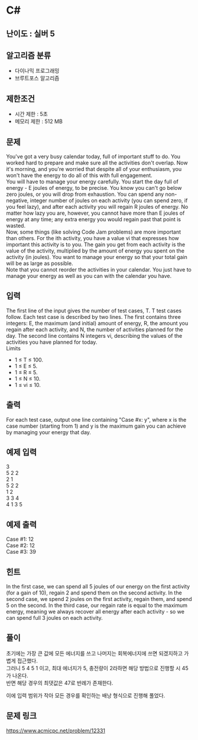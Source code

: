 # C#

## 난이도 : 실버 5

## 알고리즘 분류
  - 다이나믹 프로그래밍
  - 브루트포스 알고리즘

## 제한조건
  - 시간 제한 : 5초
  - 메모리 제한 : 512 MB

## 문제
You've got a very busy calendar today, full of important stuff to do. You worked hard to prepare and make sure all the activities don't overlap. Now it's morning, and you're worried that despite all of your enthusiasm, you won't have the energy to do all of this with full engagement.<br/>
You will have to manage your energy carefully. You start the day full of energy - E joules of energy, to be precise. You know you can't go below zero joules, or you will drop from exhaustion. You can spend any non-negative, integer number of joules on each activity (you can spend zero, if you feel lazy), and after each activity you will regain R joules of energy. No matter how lazy you are, however, you cannot have more than E joules of energy at any time; any extra energy you would regain past that point is wasted.<br/>
Now, some things (like solving Code Jam problems) are more important than others. For the ith activity, you have a value vi that expresses how important this activity is to you. The gain you get from each activity is the value of the activity, multiplied by the amount of energy you spent on the activity (in joules). You want to manage your energy so that your total gain will be as large as possible.<br/>
Note that you cannot reorder the activities in your calendar. You just have to manage your energy as well as you can with the calendar you have.<br/>


## 입력
The first line of the input gives the number of test cases, T. T test cases follow. Each test case is described by two lines. The first contains three integers: E, the maximum (and initial) amount of energy, R, the amount you regain after each activity, and N, the number of activities planned for the day. The second line contains N integers vi, describing the values of the activities you have planned for today.<br/>
Limits<br/>

  - 1 ≤ T ≤ 100.
  - 1 ≤ E ≤ 5.
  - 1 ≤ R ≤ 5.
  - 1 ≤ N ≤ 10.
  - 1 ≤ vi ≤ 10.


## 출력
For each test case, output one line containing "Case #x: y", where x is the case number (starting from 1) and y is the maximum gain you can achieve by managing your energy that day.<br/>


## 예제 입력
3<br/>
5 2 2<br/>
2 1<br/>
5 2 2<br/>
1 2<br/>
3 3 4<br/>
4 1 3 5<br/>


## 예제 출력
Case #1: 12<br/>
Case #2: 12<br/>
Case #3: 39<br/>


## 힌트
In the first case, we can spend all 5 joules of our energy on the first activity (for a gain of 10), regain 2 and spend them on the second activity. In the second case, we spend 2 joules on the first activity, regain them, and spend 5 on the second. In the third case, our regain rate is equal to the maximum energy, meaning we always recover all energy after each activity - so we can spend full 3 joules on each activity.<br/>


## 풀이
초기에는 가장 큰 값에 모든 에너지를 쓰고 나머지는 회복에너지에 쓰면 되겠지하고 가볍게 접근했다.<br/>
그러니 5 4 5 1 이고, 최대 에너지가 5, 충전량이 2라하면 해당 방법으로 진행할 시 45가 나온다.<br/>
반면 해당 경우의 최댓값은 47로 반례가 존재한다.<br/>

이에 입력 범위가 작아 모든 경우를 확인하는 배낭 형식으로 진행해 풀었다.<br/>


## 문제 링크
https://www.acmicpc.net/problem/12331
